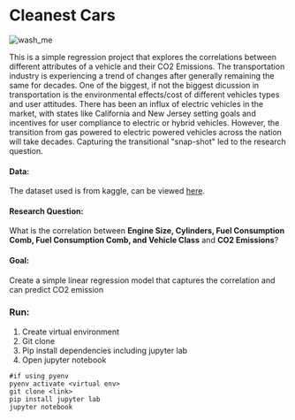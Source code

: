 # Cleanest Cars

![wash_me](https://user-images.githubusercontent.com/40530704/220228272-1a22c4af-bc13-4a9e-a5e2-396e5bfc8dbc.jpg)


This is a simple regression project that explores the correlations between different attributes of a vehicle and their CO2 Emissions. The transportation industry is experiencing a trend of changes after generally remaining the same for decades. One of the biggest, if not the biggest dicussion in transportation is the environmental effects/cost of different vehicles types and user attitudes. There has been an influx of electric vehicles in the market, with states like California and New Jersey setting goals and incentives for user compliance to electric or hybrid vehicles. However, the transition from gas powered to electric powered vehicles across the nation will take decades. Capturing the transitional "snap-shot" led to the research question.

#### Data:
The dataset used is from kaggle, can be viewed [here](https://www.kaggle.com/datasets/debajyotipodder/co2-emission-by-vehicles).


#### Research Question: 
What is the correlation between **Engine Size, Cylinders, Fuel Consumption Comb, 
                 Fuel Consumption Comb, and Vehicle Class** and **CO2 Emissions**?
                 
                 
#### Goal:
Create a simple linear regression model that captures the correlation and can predict CO2 emission


### Run:
1. Create virtual environment
2. Git clone
3. Pip install dependencies including jupyter lab
4. Open jupyter notebook

```
#if using pyenv
pyenv activate <virtual env>
git clone <link>
pip install jupyter lab
jupyter notebook
```


